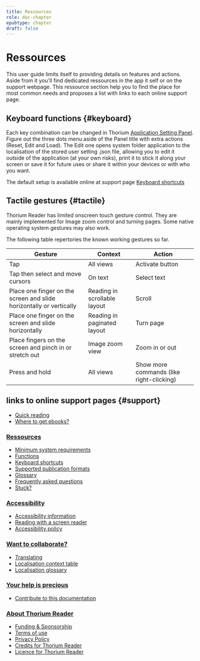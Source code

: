 ```yaml
---
title: Ressources
role: doc-chapter
epubtype: chapter
draft: false
---
```

# Ressources

This user guide limits itself to providing details on features and actions. Aside from it you'll find dedicated ressources in the app it self or on the support webpage. This ressource section help you to find the place for most common needs and proposes a list with links to each online support page. 

## Keyboard functions {#keyboard}

Each key combination can be changed in Thorium [Application Setting Panel](../102_windows_views_panels/index.xhtml#setting_view). Figure out the three dots
menu aside of the Panel title with extra actions (Reset, Edit and
Load). The Edit one opens system folder application to the
localisation of the stored user setting .json file, allowing you to
edit it outside of the application (at your own risks), print it to stick it along your screen or save it for
future uses or share it within your devices or with who you want.

The default setup is available online at support page <a href="https://thorium.edrlab.org/en/th3/400_ressources/402_keyboard-shortcuts/"><span>Keyboard shortcuts</span></a>

## Tactile gestures {#tactile}

Thorium Reader has limited onscreen touch gesture control. They are
mainly implemented for Image zoom control and turning pages. Some native
operating system gestures may also work.

The following table repertories the known working gestures so far.

|Gesture|Context |Action|
|---|---|---|
|  Tap                                                                   |All views                      |Activate button|
|  Tap then select and move cursors                                      |On text                        |Select text|
|  Place one finger on the screen and slide horizontally or vertically   |Reading in scrollable layout   |Scroll|
|  Place one finger on the screen and slide horizontally                 |Reading in paginated layout    |Turn page|
|  Place fingers on the screen and pinch in or stretch out               |Image zoom view                |Zoom in or out|
|  Press and hold                                                        |All views                      |Show more commands (like right-clicking)|


## links to online support pages {#support}

* <a href="https://thorium.edrlab.org/en/th3/100_quickstart/"><span>Quick reading</span></a>
* <a href="https://thorium.edrlab.org/en/th3/get_ebooks/"><span>Where to get ebooks?</span></a>

### <a href="https://thorium.edrlab.org/en/th3/400_ressources/"><span>Ressources</span></a>
* <a href="https://thorium.edrlab.org/en/th3/400_ressources/390_requirements/"><span>Minimum system requirements</span></a>
* <a href="https://thorium.edrlab.org/en/th3/400_ressources/401_functions/"><span>Functions</span></a>
* <a href="https://thorium.edrlab.org/en/th3/400_ressources/402_keyboard-shortcuts/"><span>Keyboard shortcuts</span></a>
* <a href="https://thorium.edrlab.org/en/th3/400_ressources/406_formats/"><span>Supported publication formats</span></a>
* <a href="https://thorium.edrlab.org/en/th3/400_ressources/420_glossary/"><span>Glossary</span></a>
* <a href="https://thorium.edrlab.org/en/th3/400_ressources/430_faq/"><span>Frequently asked questions</span></a>
* <a href="https://thorium.edrlab.org/en/th3/400_ressources/904_issues/"><span>Stuck?</span></a>

### <a href="https://thorium.edrlab.org/en/th3/500_accessibility/"><span>Accessibility</span></a>
* <a href="https://thorium.edrlab.org/en/th3/500_accessibility/300_accessibility/"><span>Accessibility information</span></a>
* <a href="https://thorium.edrlab.org/en/th3/500_accessibility/311_screenreaders/"><span>Reading with a screen reader</span></a>
* <a href="https://thorium.edrlab.org/en/th3/500_accessibility/903_thorium-accessibility-policy/"><span>Accessibility policy</span></a>

### <a href="https://thorium.edrlab.org/en/th3/800_collaborating/"><span>Want to collaborate?</span></a>
* <a href="https://thorium.edrlab.org/en/th3/800_collaborating/802_localizing/"><span>Translating</span></a>
* <a href="https://thorium.edrlab.org/en/th3/800_collaborating/803_localization_context_table/"><span>Localisation context table</span></a>
* <a href="https://thorium.edrlab.org/en/th3/800_collaborating/804_localisation_glossary/"><span>Localisation glossary</span></a>

### <a href="https://thorium.edrlab.org/en/th3/800_collaborating/903_support/"><span>Your help is precious</span></a>
* <a href="https://thorium.edrlab.org/en/th3/800_collaborating/905_contribute/"><span>Contribute to this documentation</span></a>


### <a href="https://thorium.edrlab.org/en/th3/900_about_thorium/"><span>About Thorium Reader</span></a>
* <a href="https://thorium.edrlab.org/en/th3/900_about_thorium/901_thorium-sponsorship/" spellcheck="false"><span>Funding &amp; Sponsorship</span></a>
* <a href="https://thorium.edrlab.org/en/th3/900_about_thorium/901_thorium-terms-of-use/"><span>Terms of use</span></a>
* <a href="https://thorium.edrlab.org/en/th3/900_about_thorium/902_thorium-privacy-policy/"><span>Privacy Policy</span></a>
* <a href="https://thorium.edrlab.org/en/th3/900_about_thorium/910_credits/"><span>Credits for Thorium Reader</span></a>
* <a href="https://thorium.edrlab.org/en/th3/900_about_thorium/913_licence/"><span>Licence for Thorium Reader</span></a>
